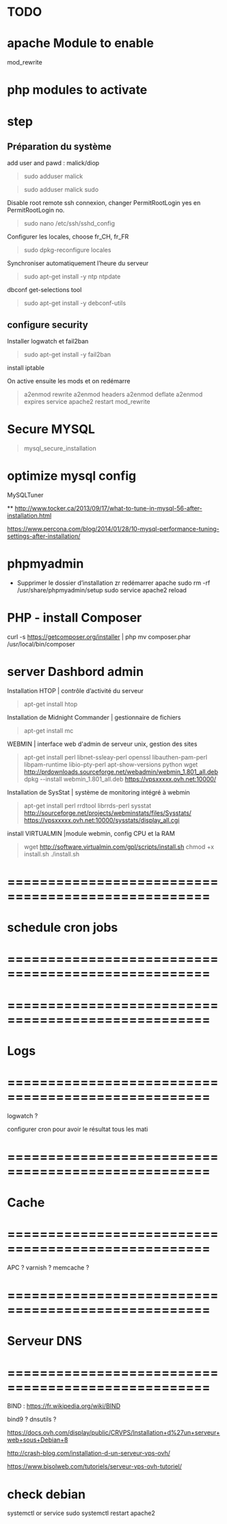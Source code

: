
# TODO


# apache Module to enable

mod_rewrite

# php modules to activate


# step

## Préparation du système

add user and pawd : malick/diop
> sudo adduser malick

> sudo adduser malick sudo

Disable root remote ssh connexion, changer PermitRootLogin yes en PermitRootLogin no.
> sudo nano /etc/ssh/sshd_config

Configurer les locales, choose fr_CH, fr_FR
> sudo dpkg-reconfigure locales

Synchroniser automatiquement l’heure du serveur
> sudo apt-get install -y ntp ntpdate

dbconf get-selections tool
> sudo apt-get install -y debconf-utils

## configure security

Installer logwatch et fail2ban
> sudo apt-get install -y fail2ban

install iptable



On active ensuite les mods et on redémarre
> a2enmod rewrite
a2enmod headers
a2enmod deflate
a2enmod expires
service apache2 restart
mod_rewrite


# Secure MYSQL

> mysql_secure_installation

# optimize mysql config
MySQLTuner

** http://www.tocker.ca/2013/09/17/what-to-tune-in-mysql-56-after-installation.html

https://www.percona.com/blog/2014/01/28/10-mysql-performance-tuning-settings-after-installation/


# phpmyadmin

* Supprimer le dossier d’installation zr redémarrer apache
sudo rm -rf /usr/share/phpmyadmin/setup
sudo service apache2 reload

# PHP - install Composer
curl -s https://getcomposer.org/installer | php
mv composer.phar /usr/local/bin/composer



# server Dashbord admin

Installation HTOP | contrôle d’activité du serveur
> apt-get install htop

Installation de Midnight Commander |  gestionnaire de fichiers
> apt-get install mc

WEBMIN |  interface web d'admin de serveur unix, gestion des sites
> apt-get install perl libnet-ssleay-perl openssl libauthen-pam-perl libpam-runtime libio-pty-perl apt-show-versions python
wget http://prdownloads.sourceforge.net/webadmin/webmin_1.801_all.deb
dpkg --install webmin_1.801_all.deb
https://vpsxxxxx.ovh.net:10000/

Installation de SysStat | système de monitoring intégré à webmin
> apt-get install perl rrdtool librrds-perl sysstat
http://sourceforge.net/projects/webminstats/files/Sysstats/
https://vpsxxxxx.ovh.net:10000/sysstats/display_all.cgi

install VIRTUALMIN |module webmin, config CPU et la RAM
> wget http://software.virtualmin.com/gpl/scripts/install.sh
chmod +x install.sh
./install.sh


# =================================================== #
# schedule cron jobs
# =================================================== #

# =================================================== #
# Logs
# =================================================== #
logwatch ? 

configurer cron pour avoir le résultat tous les mati

# =================================================== #
# Cache
# =================================================== #
APC ?
varnish ?
memcache ?

# =================================================== #
# Serveur DNS
# =================================================== #

BIND : 
https://fr.wikipedia.org/wiki/BIND

bind9 ?
dnsutils ?


https://docs.ovh.com/display/public/CRVPS/Installation+d%27un+serveur+web+sous+Debian+8

http://crash-blog.com/installation-d-un-serveur-vps-ovh/

https://www.bisolweb.com/tutoriels/serveur-vps-ovh-tutoriel/


# check debian
systemctl or service
sudo systemctl restart apache2
